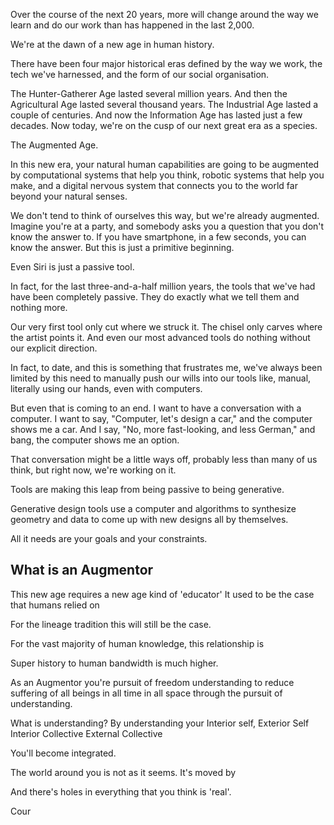 Over the course of the next 20 years, more will change around the way we learn and do our work than has happened in the last 2,000.

We're at the dawn of a new age in human history.

There have been four major historical eras defined by the way we work, the tech we've harnessed, and the form of our social organisation.

The Hunter-Gatherer Age lasted several million years.
And then the Agricultural Age lasted several thousand years.
The Industrial Age lasted a couple of centuries.
And now the Information Age has lasted just a few decades.
Now today, we're on the cusp of our next great era as a species.

The Augmented Age.

In this new era, your natural human capabilities are going to be augmented by computational systems that help you think, robotic systems that help you make, and a digital nervous system that connects you to the world far beyond your natural senses.

We don't tend to think of ourselves this way, but we're already augmented. Imagine you're at a party, and somebody asks you a question that you don't know the answer to. If you have smartphone, in a few seconds, you can know the answer. But this is just a primitive beginning.

Even Siri is just a passive tool.

In fact, for the last three-and-a-half million years, the tools that we've had have been completely passive. They do exactly what we tell them and nothing more.

Our very first tool only cut where we struck it.
The chisel only carves where the artist points it.
And even our most advanced tools do nothing without our explicit direction.

In fact, to date, and this is something that frustrates me,
we've always been limited by this need to manually push our wills into our tools like, manual, literally using our hands, even with computers.

But even that is coming to an end. I want to have a conversation with a computer. I want to say, "Computer, let's design a car," and the computer shows me a car. And I say, "No, more fast-looking, and less German," and bang, the computer shows me an option.

That conversation might be a little ways off, probably less than many of us think, but right now, we're working on it.

Tools are making this leap from being passive to being generative.

Generative design tools use a computer and algorithms to synthesize geometry and data to come up with new designs all by themselves.


All it needs are your goals and your constraints.

## What is an Augmentor 

This new age requires a new age kind of 'educator' 
It used to be the case that humans relied on 

For the lineage tradition this will still be the case.

For the vast majority of human knowledge, this relationship is 

Super history to human bandwidth is much higher.


As an Augmentor you're pursuit of freedom understanding  to reduce suffering of all beings in all time in all space through the pursuit of understanding.


What is understanding? 
By understanding your 
Interior self, 
Exterior Self 
Interior Collective 
External Collective 

You'll become integrated. 

The world around you is not as it seems. It's moved by

And there's holes in everything that you think is 'real'. 

Cour
